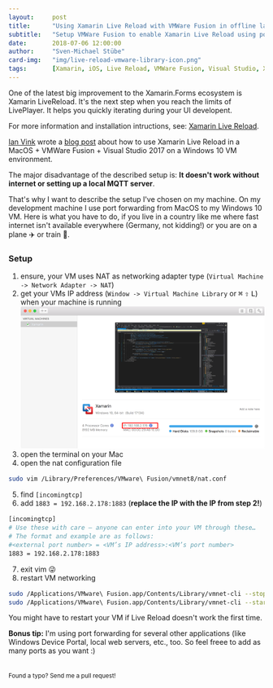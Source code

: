 ```yaml
---
layout:     post
title:      "Using Xamarin Live Reload with VMWare Fusion in offline land"
subtitle:   "Setup VMWare Fusion to enable Xamarin Live Reload using port forwarding instead of cloud services."
date:       2018-07-06 12:00:00
author:     "Sven-Michael Stübe"
card-img:   "img/live-reload-vmware-library-icon.png"
tags:       [Xamarin, iOS, Live Reload, VMWare Fusion, Visual Studio, Xamarin.Forms, macOS]
---
```


One of the latest big improvement to the Xamarin.Forms ecosystem is Xamarin LiveReload. It's the next step when you reach the limits of LivePlayer. It helps you quickly iterating during your UI developent.

For more information and installation intructions, see: <a href="https://docs.microsoft.com/en-us/xamarin/xamarin-forms/xaml/live-reload " target="_blank" onclick="return tol(this);">Xamarin Live Reload</a>.

<a href="https://twitter.com/ianvink " target="_blank" onclick="return tol(this);">Ian Vink</a> wrote a <a href="https://ianvink.wordpress.com/2018/07/06/live-reload-from-visual-studio-2017-for-windows-in-wmware-fusion-on-a-mac-xamarin/ " target="_blank" onclick="return tol(this);">blog post</a> about how to use Xamarin Live Reload in a MacOS + VMWare Fusion + Visual Studio 2017 on a Windows 10 VM environment. 

The major disadvantage of the described setup is: <b>It doesn't work without internet or setting up a local MQTT server</b>. 

That's why I want to describe the setup I've chosen on my machine. On my development machine I use port forwarding from MacOS to my Windows 10 VM. Here is what you have to do, if you live in a country like me where fast internet isn't available everywhere (Germany, not kidding!) or you are on a plane ✈️ or train 🚆.

<h3>Setup</h3>



1. ensure, your VM uses NAT as networking adapter type (`Virtual Machine -> Network Adapter -> NAT`)
2. get your VMs IP address (`Window -> Virtual Machine Library` or <kbd>⌘</kbd> <kbd>⇧</kbd> <kbd>L</kbd>) when your machine is running
   <img src="/img/live-reload-vmware-library.png" style="margin:0 auto; cursor: pointer;" />
3. open the terminal on your Mac
4. open the nat configuration file
```bash
sudo vim /Library/Preferences/VMware\ Fusion/vmnet8/nat.conf
```
5. find `[incomingtcp]`
6. add `1883 = 192.168.2.178:1883` (<b>replace the IP with the IP from step 2!</b>)
```bash
[incomingtcp]
# Use these with care — anyone can enter into your VM through these…
# The format and example are as follows:
#<external port number> = <VM’s IP address>:<VM’s port number>
1883 = 192.168.2.178:1883
```
7. exit vim 😜
8. restart VM networking
```bash
sudo /Applications/VMware\ Fusion.app/Contents/Library/vmnet-cli --stop
sudo /Applications/VMware\ Fusion.app/Contents/Library/vmnet-cli --start
```

You might have to restart your VM if Live Reload doesn't work the first time. 

**Bonus tip:** I'm using port forwarding for several other applications (like Windows Device Portal, local web servers, etc., too. So feel freee to add as many ports as you want :)

<br>
<small>Found a typo? Send me a pull request!</small>